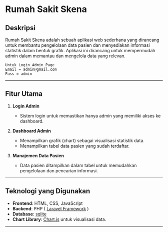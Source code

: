 # Rumah Sakit Skena

## Deskripsi
Rumah Sakit Skena adalah sebuah aplikasi web sederhana yang dirancang untuk membantu pengelolaan data pasien dan menyediakan informasi statistik dalam bentuk grafik. Aplikasi ini dirancang untuk mempermudah admin dalam memantau dan mengelola data yang relevan.


```
Untuk Login Admin Page
Email = admin@gmail.com
Pass = admin
```

---

## Fitur Utama
1. **Login Admin**
   - Sistem login untuk memastikan hanya admin yang memiliki akses ke dashboard.
   
2. **Dashboard Admin**
   - Menampilkan grafik (chart) sebagai visualisasi statistik data.
   - Menampilkan tabel data pasien yang sudah terdaftar.
   
3. **Manajemen Data Pasien**
   - Data pasien ditampilkan dalam tabel untuk memudahkan pengelolaan dan pencarian informasi.

---

## Teknologi yang Digunakan
- **Frontend**: HTML, CSS, JavaScript
- **Backend**: PHP ( [Laravel Framework](https://laravel.com/) )
- **Database**: [sqlite](https://www.sqlite.org/)
- **Chart Library**: [Chart.js](https://www.chartjs.org/) untuk visualisasi data.

---
